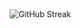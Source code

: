 <div><img style="display: flex; margin: auto;" src="https://github-readme-streak-stats.herokuapp.com?user=aniluzuner&theme=dark&border_radius=10&date_format=j%20M%5B%20Y%5D&card_width=845&stroke=FFFFFF&border=FFFFFF&ring=F38A05&currStreakLabel=F38A05&fire=F38A05" alt="GitHub Streak" /></div>

<!--
**aniluzuner/aniluzuner** is a ✨ _special_ ✨ repository because its `README.md` (this file) appears on your GitHub profile.

Here are some ideas to get you started:

- 🔭 I’m currently working on ...
- 🌱 I’m currently learning ...
- 👯 I’m looking to collaborate on ...
- 🤔 I’m looking for help with ...
- 💬 Ask me about ...
- 📫 How to reach me: ...
- 😄 Pronouns: ...
- ⚡ Fun fact: ...
-->
